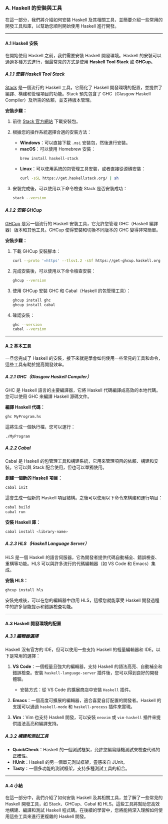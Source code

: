 ### **A. Haskell 的安裝與工具**

在這一部分，我們將介紹如何安裝 Haskell 及其相關工具，並簡要介紹一些常用的開發工具和庫，以幫助您順利開始使用 Haskell 進行開發。

---

#### **A.1 Haskell 安裝**

在開始使用 Haskell 之前，我們需要安裝 Haskell 開發環境。Haskell 的安裝可以通過多種方式進行，但最常見的方式是使用 **Haskell Tool Stack** 或 **GHCup**。

##### **A.1.1 安裝 Haskell Tool Stack**
[Stack](https://docs.haskellstack.org/) 是一個流行的 Haskell 工具，它簡化了 Haskell 開發環境的配置，並提供了編譯、構建和管理項目的功能。Stack 預先包含了 GHC（Glasgow Haskell Compiler）及所需的依賴，並支持版本管理。

**安裝步驟：**
1. 前往 [Stack 官方網站](https://docs.haskellstack.org/) 下載安裝包。
2. 根據您的操作系統選擇合適的安裝方法：
   - **Windows**：可以直接下載 `.msi` 安裝包，然後進行安裝。
   - **macOS**：可以使用 Homebrew 安裝：
     ```bash
     brew install haskell-stack
     ```
   - **Linux**：可以使用系統的包管理工具安裝，或者直接從源碼安裝：
     ```bash
     curl -sSL https://get.haskellstack.org/ | sh
     ```

3. 安裝完成後，可以使用以下命令檢查 Stack 是否安裝成功：
   ```bash
   stack --version
   ```

##### **A.1.2 安裝 GHCup**
[GHCup](https://www.haskell.org/ghcup/) 是另一個流行的 Haskell 安裝工具，它允許您管理 GHC（Haskell 編譯器）版本和其他工具。GHCup 使得安裝和切換不同版本的 GHC 變得非常簡單。

**安裝步驟：**
1. 下載 GHCup 安裝腳本：
   ```bash
   curl --proto '=https' --tlsv1.2 -sSf https://get-ghcup.haskell.org | sh
   ```
   
2. 完成安裝後，可以使用以下命令檢查安裝：
   ```bash
   ghcup --version
   ```

3. 使用 GHCup 安裝 GHC 和 Cabal（Haskell 的包管理工具）：
   ```bash
   ghcup install ghc
   ghcup install cabal
   ```

4. 確認安裝：
   ```bash
   ghc --version
   cabal --version
   ```

---

#### **A.2 基本工具**

一旦您完成了 Haskell 的安裝，接下來就是學會如何使用一些常見的工具和命令，這些工具有助於提高開發效率。

##### **A.2.1 GHC（Glasgow Haskell Compiler）**
GHC 是 Haskell 語言的主要編譯器，它將 Haskell 代碼編譯成高效的本地代碼。您可以使用 GHC 來編譯 Haskell 源碼文件。

**編譯 Haskell 代碼：**
```bash
ghc MyProgram.hs
```

這將生成一個執行檔，您可以運行：
```bash
./MyProgram
```

##### **A.2.2 Cabal**
Cabal 是 Haskell 的包管理工具和構建系統，它用來管理項目的依賴、構建和安裝。它可以與 Stack 配合使用，但也可以單獨使用。

**創建一個新的 Haskell 項目：**
```bash
cabal init
```

這會生成一個新的 Haskell 項目結構。之後可以使用以下命令來構建和運行項目：
```bash
cabal build
cabal run
```

**安裝 Haskell 庫：**
```bash
cabal install <library-name>
```

##### **A.2.3 HLS（Haskell Language Server）**
HLS 是一個 Haskell 的語言伺服器，它為開發者提供代碼自動補全、錯誤檢查、重構等功能。HLS 可以與許多流行的代碼編輯器（如 VS Code 和 Emacs）集成。

**安裝 HLS：**
```bash
ghcup install hls
```

安裝完成後，可以在您的編輯器中啟用 HLS，這樣您就能享受 Haskell 開發過程中的許多智能提示和錯誤檢查功能。

---

#### **A.3 Haskell 開發環境的配置**

##### **A.3.1 編輯器選擇**
Haskell 沒有官方的 IDE，但可以使用一些支持 Haskell 的輕量編輯器和 IDE。以下是常用的選擇：

1. **VS Code**：一個輕量且強大的編輯器，支持 Haskell 的語法高亮、自動補全和錯誤檢查。安裝 `haskell-language-server` 插件後，您可以得到良好的開發體驗。
   - 安裝方式：從 VS Code 的擴展商店中安裝 `Haskell` 插件。

2. **Emacs**：一個高度可擴展的編輯器，適合喜愛自訂配置的開發者。Haskell 的支援可以通過 `haskell-mode` 和 `haskell-process` 插件來實現。

3. **Vim**：Vim 也支持 Haskell 開發，可以安裝 `neovim` 或 `vim-haskell` 插件來提供語法高亮和編譯支持。

##### **A.3.2 構建和測試工具**
- **QuickCheck**：Haskell 的一個測試框架，允許您編寫隨機測試來檢查代碼的正確性。
- **HUnit**：Haskell 的另一個單元測試框架，靈感來自 JUnit。
- **Tasty**：一個多功能的測試框架，支持多種測試工具的組合。

---

#### **A.4 小結**

在這一部分中，我們介紹了如何安裝 Haskell 及其相關工具，並了解了一些常見的 Haskell 開發工具，如 Stack、GHCup、Cabal 和 HLS。這些工具將幫助您高效地構建、編譯和測試 Haskell 程式碼。在後續的學習中，您將能夠深入理解如何使用這些工具來進行更複雜的 Haskell 開發。